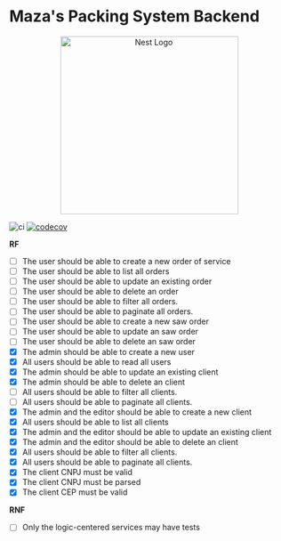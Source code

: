 # Maza's Packing System Backend

<p align="center">
  <a href="http://nestjs.com/" target="blank"><img src="https://nestjs.com/img/logo_text.svg" width="320" alt="Nest Logo" /></a>
</p>

![ci](https://github.com/griffan113/maza-system-backend/actions/workflows/jest_development.yml/badge.svg)
[![codecov](https://codecov.io/gh/griffan113/maza-system-backend/branch/master/graph/badge.svg?token=5AYT7LNEIF)](https://codecov.io/gh/griffan113/maza-system-backend)

**RF**

- [ ] The user should be able to create a new order of service
- [ ] The user should be able to list all orders
- [ ] The user should be able to update an existing order
- [ ] The user should be able to delete an order
- [ ] The user should be able to filter all orders.
- [ ] The user should be able to paginate all orders.
- [ ] The user should be able to create a new saw order
- [ ] The user should be able to update an saw order
- [ ] The user should be able to delete an saw order
- [x] The admin should be able to create a new user
- [x] All users should be able to read all users
- [x] The admin should be able to update an existing client
- [x] The admin should be able to delete an client
- [ ] All users should be able to filter all clients.
- [ ] All users should be able to paginate all clients.
- [x] The admin and the editor should be able to create a new client
- [x] All users should be able to list all clients
- [x] The admin and the editor should be able to update an existing client
- [x] The admin and the editor should be able to delete an client
- [x] All users should be able to filter all clients.
- [x] All users should be able to paginate all clients.
- [x] The client CNPJ must be valid
- [x] The client CNPJ must be parsed
- [x] The client CEP must be valid

**RNF**

- [ ] Only the logic-centered services may have tests
